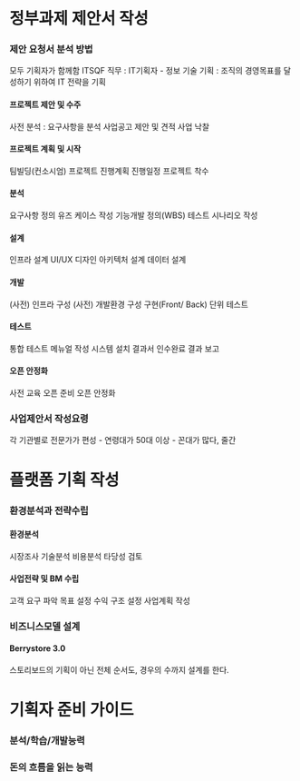 # 정부과제 제안서 작성
### 제안 요청서 분석 방법

모두 기획자가 함께함
ITSQF 직무 : IT기획자 - 정보 기술 기획 : 조직의 경영목표를 달성하기 위하여 IT 전략을 기획
#### 프로젝트 제안 및 수주
사전 분석 : 요구사항을 분석
사업공고
제안 및 견적
사업 낙찰

#### 프로젝트 계획 및 시작
팀빌딩(컨소시엄)
프로젝트 진행계획
진행일정
프로젝트 착수

#### 분석
요구사항 정의
유즈 케이스 작성
기능개발 정의(WBS)
테스트 시나리오 작성

#### 설계
인프라 설계
UI/UX 디자인
아키텍처 설계
데이터 설계

#### 개발
(사전) 인프라 구성
(사전) 개발환경 구성
구현(Front/ Back)
단위 테스트

#### 테스트
통합 테스트
메뉴얼 작성
시스템 설치 결과서
인수완료 결과 보고

#### 오픈 안정화
사전 교육
오픈 준비
오픈
안정화
### 사업제안서 작성요령

각 기관별로 전문가가 편성 - 연령대가 50대 이상 - 꼰대가 많다, 줄간
# 플랫폼 기획 작성

### 환경분석과 전략수립

#### 환경분석
시장조사
기술분석
비용분석
타당성 검토
#### 사업전략 및 BM 수립
고객 요구 파악
목표 설정
수익 구조 설정
사업계획 작성


### 비즈니스모델 설계
#### Berrystore 3.0
스토리보드의 기획이 아닌 전체 순서도, 경우의 수까지 설계를 한다.

# 기획자 준비 가이드

### 분석/학습/개발능력

### 돈의 흐름을 읽는 능력

